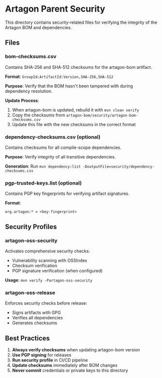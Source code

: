 # Artagon Parent Security

This directory contains security-related files for verifying the integrity of the Artagon BOM and dependencies.

## Files

### bom-checksums.csv
Contains SHA-256 and SHA-512 checksums for the artagon-bom artifact.

**Format**: `GroupId:ArtifactId:Version,SHA-256,SHA-512`

**Purpose**: Verify that the BOM hasn't been tampered with during dependency resolution.

**Update Process**:
1. When artagon-bom is updated, rebuild it with `mvn clean verify`
2. Copy the checksums from `artagon-bom/security/artagon-bom-checksums.csv`
3. Update this file with the new checksums in the correct format

### dependency-checksums.csv (optional)
Contains checksums for all compile-scope dependencies.

**Purpose**: Verify integrity of all transitive dependencies.

**Generation**: Run `mvn dependency:list -DoutputFile=security/dependency-checksums.csv`

### pgp-trusted-keys.list (optional)
Contains PGP key fingerprints for verifying artifact signatures.

**Format**:
```
org.artagon:* = <key-fingerprint>
```

## Security Profiles

### artagon-oss-security
Activates comprehensive security checks:
- Vulnerability scanning with OSSIndex
- Checksum verification
- PGP signature verification (when configured)

**Usage**: `mvn verify -Partagon-oss-security`

### artagon-oss-release
Enforces security checks before release:
- Signs artifacts with GPG
- Verifies all dependencies
- Generates checksums

## Best Practices

1. **Always verify checksums** when updating artagon-bom version
2. **Use PGP signing** for releases
3. **Run security profile** in CI/CD pipeline
4. **Update checksums** immediately after BOM changes
5. **Never commit** credentials or private keys to this directory
